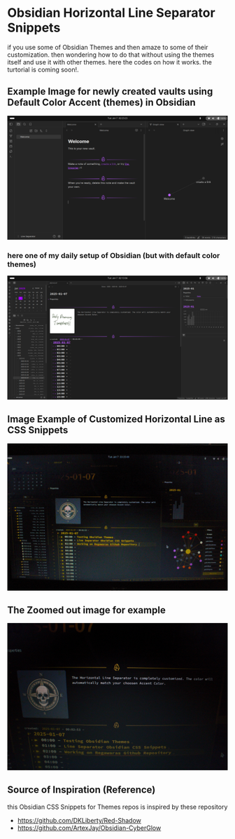 # Obsidian Horizontal Line Separator Snippets

if you use some of Obsidian Themes and then amaze to some of their customization. then wondering how to do that without using the themes itself and use it with other themes. here the codes on how it works. the turtorial is coming soon!. 

## Example Image for newly created vaults using Default Color Accent (themes) in Obsidian

![alt text](https://raw.githubusercontent.com/regawaras/Obsidian-Horizontal-Line-Separator-Custom-Icon/refs/heads/main/example-newly-created-vault.png)

### here one of my daily setup of Obsidian (but with default color themes)
![alt text](https://raw.githubusercontent.com/regawaras/Obsidian-Horizontal-Line-Separator-Custom-Icon/refs/heads/main/example-default-color.jpg)

## Image Example of Customized Horizontal Line as CSS Snippets

![alt text](https://raw.githubusercontent.com/regawaras/Obsidian-Horizontal-Line-Separator-Custom-Icon/refs/heads/main/example-my-css-custom-themes.jpg
)

## The Zoomed out image for example

![alt text](https://raw.githubusercontent.com/regawaras/Obsidian-Horizontal-Line-Separator-Custom-Icon/refs/heads/main/example-my-css-custom-themes-zoomed.jpg
)

## Source of Inspiration (Reference)

this Obsidian CSS Snippets for Themes repos is inspired by these repository
- https://github.com/DKLiberty/Red-Shadow
- https://github.com/ArtexJay/Obsidian-CyberGlow
